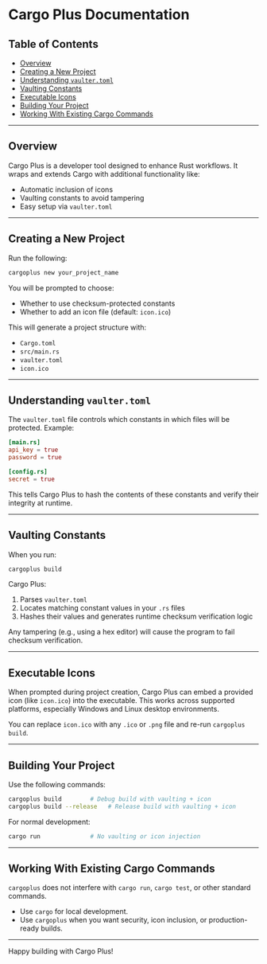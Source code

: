 # Cargo Plus Documentation

## Table of Contents

* [Overview](#overview)
* [Creating a New Project](#creating-a-new-project)
* [Understanding `vaulter.toml`](#understanding-vaultersoml)
* [Vaulting Constants](#vaulting-constants)
* [Executable Icons](#executable-icons)
* [Building Your Project](#building-your-project)
* [Working With Existing Cargo Commands](#working-with-existing-cargo-commands)

---

## Overview

Cargo Plus is a developer tool designed to enhance Rust workflows. It wraps and extends Cargo with additional functionality like:

* Automatic inclusion of icons
* Vaulting constants to avoid tampering
* Easy setup via `vaulter.toml`

---

## Creating a New Project

Run the following:

```bash
cargoplus new your_project_name
```

You will be prompted to choose:

* Whether to use checksum-protected constants
* Whether to add an icon file (default: `icon.ico`)

This will generate a project structure with:

* `Cargo.toml`
* `src/main.rs`
* `vaulter.toml`
* `icon.ico`

---

## Understanding `vaulter.toml`

The `vaulter.toml` file controls which constants in which files will be protected. Example:

```toml
[main.rs]
api_key = true
password = true

[config.rs]
secret = true
```

This tells Cargo Plus to hash the contents of these constants and verify their integrity at runtime.

---

## Vaulting Constants

When you run:

```bash
cargoplus build
```

Cargo Plus:

1. Parses `vaulter.toml`
2. Locates matching constant values in your `.rs` files
3. Hashes their values and generates runtime checksum verification logic

Any tampering (e.g., using a hex editor) will cause the program to fail checksum verification.

---

## Executable Icons

When prompted during project creation, Cargo Plus can embed a provided icon (like `icon.ico`) into the executable. This works across supported platforms, especially Windows and Linux desktop environments.

You can replace `icon.ico` with any `.ico` or `.png` file and re-run `cargoplus build`.

---

## Building Your Project

Use the following commands:

```bash
cargoplus build        # Debug build with vaulting + icon
cargoplus build --release   # Release build with vaulting + icon
```

For normal development:

```bash
cargo run              # No vaulting or icon injection
```

---

## Working With Existing Cargo Commands

`cargoplus` does not interfere with `cargo run`, `cargo test`, or other standard commands.

* Use `cargo` for local development.
* Use `cargoplus` when you want security, icon inclusion, or production-ready builds.

---

Happy building with Cargo Plus!
